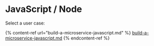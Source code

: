 # JavaScript / Node

Select a user case:

{% content-ref url="build-a-microservice-javascript.md" %}
[build-a-microservice-javascript.md](build-a-microservice-javascript.md)
{% endcontent-ref %}
